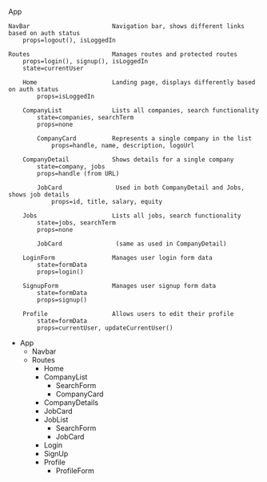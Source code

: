 App

    NavBar                       Navigation bar, shows different links based on auth status
        props=logout(), isLoggedIn

    Routes                       Manages routes and protected routes
        props=login(), signup(), isLoggedIn
        state=currentUser

        Home                     Landing page, displays differently based on auth status
            props=isLoggedIn

        CompanyList              Lists all companies, search functionality
            state=companies, searchTerm
            props=none

            CompanyCard          Represents a single company in the list
                props=handle, name, description, logoUrl

        CompanyDetail            Shows details for a single company
            state=company, jobs
            props=handle (from URL)

            JobCard               Used in both CompanyDetail and Jobs, shows job details
                props=id, title, salary, equity

        Jobs                     Lists all jobs, search functionality
            state=jobs, searchTerm
            props=none

            JobCard               (same as used in CompanyDetail)

        LoginForm                Manages user login form data
            state=formData
            props=login()

        SignupForm               Manages user signup form data
            state=formData
            props=signup()

        Profile                  Allows users to edit their profile
            state=formData
            props=currentUser, updateCurrentUser()

- App
  - Navbar
  - Routes
    - Home
    - CompanyList
      - SearchForm
      - CompanyCard
    - CompanyDetails
    - JobCard
    - JobList
      - SearchForm
      - JobCard
    - Login
    - SignUp
    - Profile
      - ProfileForm
